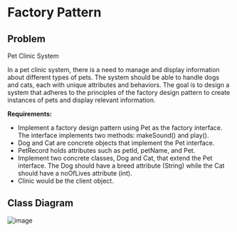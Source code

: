 # Factory Pattern

## Problem 

Pet Clinic System

In a pet clinic system, there is a need to manage and display information about different types of pets. The system should be able to handle dogs and cats, each with unique attributes and behaviors. The goal is to design a system that adheres to the principles of the factory design pattern to create instances of pets and display relevant information.

**Requirements:**

- Implement a factory design pattern using Pet as the factory interface.  The interface implements two methods: makeSound() and play().
- Dog and Cat are concrete objects that implement the Pet interface.
- PetRecord holds attributes such as petId, petName, and Pet.
- Implement two concrete classes, Dog and Cat, that extend the Pet interface. The Dog should have a breed attribute (String) while the Cat should have a noOfLives attribute (int).
- Clinic would be the client object.

## Class Diagram

![image](https://github.com/JerryEsperanza/factoryPattern/assets/142370600/0506f134-a5f6-4d98-a817-cd6f7a8466c7)

